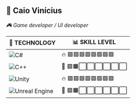 ##  👋 Caio Vinícius
*🎮 Game developer / UI developer*


| 🧩 TECHNOLOGY | 📊 SKILL LEVEL |                                
|--------------------------------------|--------------------------------------|
|![C#](https://img.shields.io/badge/-C%23-239120?style=flat-square&logo=c-sharp&logoColor=white)   | 🔥 🟩🟩🟩🟩🟩🟩🟩🟩 |
|![C++](https://img.shields.io/badge/-C++-00599C?style=flat-square&logo=c%2B%2B&logoColor=white)   | 🚧 🟩🟧⬜⬜⬜⬜⬜⬜ |
|![Unity](https://img.shields.io/badge/-Unity-000000?style=flat-square&logo=unity&logoColor=white) | 🔥 🟩🟩🟩🟩🟩🟩🟩🟩 |
|![Unreal Engine](https://img.shields.io/badge/-Unreal%20Engine-313131?style=flat-square&logo=unrealengine&logoColor=white) | 🚧 🟩🟧⬜⬜⬜⬜⬜⬜ |





<!--
**KyoVini/kyovini** is a ✨ _special_ ✨ repository because its `README.md` (this file) appears on your GitHub profile.

Here are some ideas to get you started:

- 🔭 I’m currently working on ...
- 🌱 I’m currently learning ...
- 👯 I’m looking to collaborate on ...
- 🤔 I’m looking for help with ...
- 💬 Ask me about ...
- 📫 How to reach me: ...
- 😄 Pronouns: ...
- ⚡ Fun fact: ...
-->
